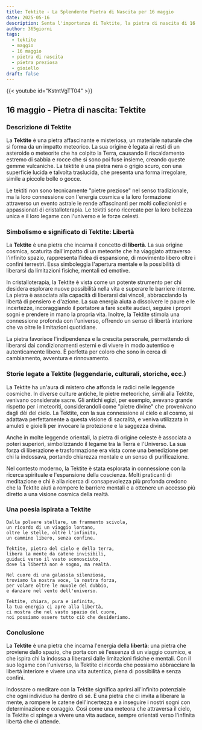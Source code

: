 ```yaml
---
title: Tektite - La Splendente Pietra di Nascita per 16 maggio
date: 2025-05-16
description: Senta l'importanza di Tektite, la pietra di nascita di 16 maggio che simboleggia Libertà. Lasci che la sua bellezza e il suo significato illuminino la sua giornata.
author: 365giorni
tags:
  - tektite
  - maggio
  - 16 maggio
  - pietra di nascita
  - pietra preziosa
  - gioiello
draft: false
---
```


{{< youtube id="KstntVgTT04" >}}

## 16 maggio - Pietra di nascita: Tektite

### Descrizione di Tektite

La **Tektite** è una pietra affascinante e misteriosa, un materiale naturale che si forma da un impatto meteorico. La sua origine è legata ai resti di un asteroide o meteorite che ha colpito la Terra, causando il riscaldamento estremo di sabbia e rocce che si sono poi fuse insieme, creando queste gemme vulcaniche. La tektite è una pietra nera o grigio scuro, con una superficie lucida e talvolta traslucida, che presenta una forma irregolare, simile a piccole bolle o gocce.

Le tektiti non sono tecnicamente "pietre preziose" nel senso tradizionale, ma la loro connessione con l'energia cosmica e la loro formazione attraverso un evento astrale le rende affascinanti per molti collezionisti e appassionati di cristalloterapia. Le tektiti sono ricercate per la loro bellezza unica e il loro legame con l'universo e le forze celesti.

### Simbolismo e significato di Tektite: Libertà

La **Tektite** è una pietra che incarna il concetto di **libertà**. La sua origine cosmica, scaturita dall'impatto di un meteorite che ha viaggiato attraverso l'infinito spazio, rappresenta l'idea di espansione, di movimento libero oltre i confini terrestri. Essa simboleggia l'apertura mentale e la possibilità di liberarsi da limitazioni fisiche, mentali ed emotive.

In cristalloterapia, la Tektite è vista come un potente strumento per chi desidera esplorare nuove possibilità nella vita e superare le barriere interne. La pietra è associata alla capacità di liberarsi dai vincoli, abbracciando la libertà di pensiero e d'azione. La sua energia aiuta a dissolvere le paure e le incertezze, incoraggiando il portatore a fare scelte audaci, seguire i propri sogni e prendere in mano la propria vita. Inoltre, la Tektite stimola una connessione profonda con l'universo, offrendo un senso di libertà interiore che va oltre le limitazioni quotidiane.

La pietra favorisce l'indipendenza e la crescita personale, permettendo di liberarsi dai condizionamenti esterni e di vivere in modo autentico e autenticamente libero. È perfetta per coloro che sono in cerca di cambiamento, avventura e rinnovamento.

### Storie legate a Tektite (leggendarie, culturali, storiche, ecc.)

La Tektite ha un'aura di mistero che affonda le radici nelle leggende cosmiche. In diverse culture antiche, le pietre meteoriche, simili alla Tektite, venivano considerate sacre. Gli antichi egizi, per esempio, avevano grande rispetto per i meteoriti, considerandoli come "pietre divine" che provenivano dagli dèi del cielo. La Tektite, con la sua connessione al cielo e al cosmo, si adattava perfettamente a questa visione di sacralità, e veniva utilizzata in amuleti e gioielli per invocare la protezione e la saggezza divina.

Anche in molte leggende orientali, la pietra di origine celeste è associata a poteri superiori, simbolizzando il legame tra la Terra e l'Universo. La sua forza di liberazione e trasformazione era vista come una benedizione per chi la indossava, portando chiarezza mentale e un senso di purificazione.

Nel contesto moderno, la Tektite è stata esplorata in connessione con la ricerca spirituale e l'espansione della coscienza. Molti praticanti di meditazione e chi è alla ricerca di consapevolezza più profonda credono che la Tektite aiuti a rompere le barriere mentali e a ottenere un accesso più diretto a una visione cosmica della realtà.

### Una poesia ispirata a Tektite

```
Dalla polvere stellare, un frammento scivola,  
un ricordo di un viaggio lontano,  
oltre le stelle, oltre l'infinito,  
un cammino libero, senza confine.

Tektite, pietra del cielo e della terra,  
libera la mente da catene invisibili,  
guidaci verso il vasto sconosciuto,  
dove la libertà non è sogno, ma realtà.

Nel cuore di una galassia silenziosa,  
troviamo la nostra voce, la nostra forza,  
per volare oltre le nuvole del dubbio,  
e danzare nel vento dell'universo.

Tektite, chiara, pura e infinita,  
la tua energia ci apre alla libertà,  
ci mostra che nel vasto spazio del cuore,  
noi possiamo essere tutto ciò che desideriamo.
```

### Conclusione

La **Tektite** è una pietra che incarna l'energia della **libertà**: una pietra che proviene dallo spazio, che porta con sé l'essenza di un viaggio cosmico, e che ispira chi la indossa a liberarsi dalle limitazioni fisiche e mentali. Con il suo legame con l'universo, la Tektite ci ricorda che possiamo abbracciare la libertà interiore e vivere una vita autentica, piena di possibilità e senza confini.

Indossare o meditare con la Tektite significa aprirsi all'infinito potenziale che ogni individuo ha dentro di sé. È una pietra che ci invita a liberare la mente, a rompere le catene dell'incertezza e a inseguire i nostri sogni con determinazione e coraggio. Così come una meteora che attraversa il cielo, la Tektite ci spinge a vivere una vita audace, sempre orientati verso l'infinita libertà che ci attende.